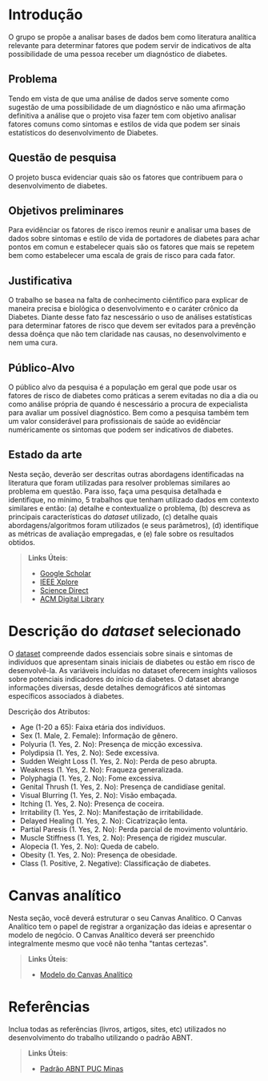 # Introdução

O grupo se propõe a analisar bases de dados bem como literatura analítica relevante para determinar fatores que podem servir de indicativos de alta possibilidade de uma pessoa receber um diagnóstico de diabetes. 

## Problema

Tendo em vista de que uma análise de dados serve somente como sugestão de uma possibilidade de um diagnóstico e não uma afirmação definitiva a análise que o projeto visa fazer tem com objetivo analisar fatores comuns como sintomas e estilos de vida que podem ser sinais estatísticos do desenvolvimento de Diabetes.

## Questão de pesquisa

O projeto busca evidenciar quais são os fatores que contribuem para o desenvolvimento de diabetes.

## Objetivos preliminares

Para evidênciar os fatores de risco iremos reunir e analisar uma bases de dados sobre sintomas e estilo de vida de portadores de diabetes para achar pontos em comun e estabelecer quais são os fatores que mais se repetem bem como estabelecer uma escala de grais de risco para cada fator.

## Justificativa

O trabalho se basea na falta de conhecimento ciêntifico para explicar de maneira precisa e biológica o desenvolvimento e o caráter crônico da Diabetes. Diante desse fato faz nescessário o uso de análises estatísticas para determinar fatores de risco que devem ser evitados para a prevênção dessa doênça que não tem claridade nas causas, no desenvolvimento e nem uma cura.

## Público-Alvo

O público alvo da pesquisa é a população em geral que pode usar os fatores de risco de diabetes como práticas a serem evitadas no dia a dia ou como análise própria de quando é nescessário a procura de expecialista para avaliar um possível diagnóstico. Bem como a pesquisa também tem um valor considerável para profissionais de saúde ao evidênciar numéricamente os sintomas que podem ser indicativos de diabetes.

## Estado da arte

Nesta seção, deverão ser descritas outras abordagens identificadas na literatura que foram utilizadas para resolver problemas similares ao problema em questão. Para isso, faça uma pesquisa detalhada e identifique, no mínimo, 5 trabalhos que tenham utilizado dados em contexto similares e então: (a) detalhe e contextualize o problema, (b) descreva as principais características do _dataset_ utilizado, (c) detalhe quais abordagens/algoritmos foram utilizados (e seus parâmetros), (d) identifique as métricas de avaliação empregadas, e (e) fale sobre os resultados obtidos. 

> **Links Úteis**:
> - [Google Scholar](https://scholar.google.com/)
> - [IEEE Xplore](https://ieeexplore.ieee.org/Xplore/home.jsp)
> - [Science Direct](https://www.sciencedirect.com/)
> - [ACM Digital Library](https://dl.acm.org/)

# Descrição do _dataset_ selecionado

O [dataset](https://www.kaggle.com/datasets/tanshihjen/early-stage-diabetes-risk-prediction) compreende dados essenciais sobre sinais e sintomas de indivíduos que apresentam sinais iniciais de diabetes ou estão em risco de desenvolvê-la. As variáveis incluídas no dataset oferecem insights valiosos sobre potenciais indicadores do início da diabetes. O dataset abrange informações diversas, desde detalhes demográficos até sintomas específicos associados à diabetes.

Descrição dos Atributos:

- Age (1-20 a 65): Faixa etária dos indivíduos.
- Sex (1. Male, 2. Female): Informação de gênero.
- Polyuria (1. Yes, 2. No): Presença de micção excessiva.
- Polydipsia (1. Yes, 2. No): Sede excessiva.
- Sudden Weight Loss (1. Yes, 2. No): Perda de peso abrupta.
- Weakness (1. Yes, 2. No): Fraqueza generalizada.
- Polyphagia (1. Yes, 2. No): Fome excessiva.
- Genital Thrush (1. Yes, 2. No): Presença de candidíase genital.
- Visual Blurring (1. Yes, 2. No): Visão embaçada.
- Itching (1. Yes, 2. No): Presença de coceira.
- Irritability (1. Yes, 2. No): Manifestação de irritabilidade.
- Delayed Healing (1. Yes, 2. No): Cicatrização lenta.
- Partial Paresis (1. Yes, 2. No): Perda parcial de movimento voluntário.
- Muscle Stiffness (1. Yes, 2. No): Presença de rigidez muscular.
- Alopecia (1. Yes, 2. No): Queda de cabelo.
- Obesity (1. Yes, 2. No): Presença de obesidade.
- Class (1. Positive, 2. Negative): Classificação de diabetes.


# Canvas analítico

Nesta seção, você deverá estruturar o seu Canvas Analítico. O Canvas Analítico tem o papel de registrar a organização das ideias e apresentar o modelo de negócio. O Canvas Analítico deverá ser preenchido integralmente mesmo que você não tenha "tantas certezas".

> **Links Úteis**:
> - [Modelo do Canvas Analítico](https://github.com/ICEI-PUC-Minas-PMV-SI/PesquisaExperimentacao-Template/blob/main/help/Software-Analtics-Canvas-v1.0.pdf)

# Referências

Inclua todas as referências (livros, artigos, sites, etc) utilizados no desenvolvimento do trabalho utilizando o padrão ABNT.

> **Links Úteis**:
> - [Padrão ABNT PUC Minas](https://portal.pucminas.br/biblioteca/index_padrao.php?pagina=5886)
